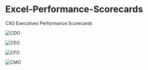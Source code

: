 # Excel-Performance-Scorecards
CXO Executives Performance Scorecards

![CDO](https://github.com/user-attachments/assets/d7fd2cc1-9529-4102-88a8-636f641f38cd)

![CEO](https://github.com/user-attachments/assets/75376aff-c490-48ed-9cf7-8499bef5bcdd)

![CFO](https://github.com/user-attachments/assets/1e2d5924-257d-4f60-9589-5519bdcc8930)

![CMO](https://github.com/user-attachments/assets/c06fb74e-2b0f-42df-b6c3-112621f4c0da)
